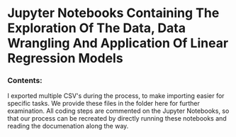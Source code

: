 # Jupyter Notebooks Containing The Exploration Of The Data, Data Wrangling And Application Of Linear Regression Models
### Contents:

I exported multiple CSV's during the process, to make importing easier for specific tasks. We provide these files in the folder here for further examination.
All coding steps are commented on the Jupyter Notebooks, so that our process can be recreated by directly running these notebooks and reading the documenation along the way.
